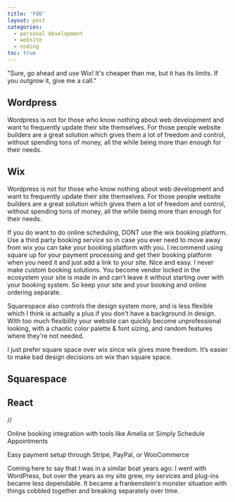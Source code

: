 ```yaml
---
title: 'FOO'
layout: post
categories:
  - personal development
  - website
  - coding
toc: true
---
```


"Sure, go ahead and use Wix! It's cheaper than me, but it has its limits. If you outgrow it, give me a call."


## Wordpress

Wordpress is not for those who know nothing about web development and want to frequently update their site themselves. For those people website builders are a great solution which gives them a lot of freedom and control, without spending tons of money, all the while being more than enough for their needs.

## Wix

Wordpress is not for those who know nothing about web development and want to frequently update their site themselves. For those people website builders are a great solution which gives them a lot of freedom and control, without spending tons of money, all the while being more than enough for their needs.

If you do want to do online scheduling, DONT use the wix booking platform. Use a third party booking service so in case you ever need to move away from wix you can take your booking platform with you. I recommend using square up for your payment processing and get their booking platform when you need it and just add a link to your site. Nice and easy. I never make custom booking solutions. You become vendor locked in the ecosystem your site is made in and can’t leave it without starting over with your booking system. So keep your site and your booking and online ordering separate.

Squarespace also controls the design system more, and is less flexible which I think is actually a plus if you don't have a background in design. With too much flexibility your website can quickly become unprofessional looking, with a chaotic color palette & font sizing, and random features where they're not needed.

I just prefer square space over wix since wix gives more freedom. It’s easier to make bad design decisions on wix than square space.

## Squarespace

## React

//

Online booking integration with tools like Amelia or Simply Schedule Appointments

Easy payment setup through Stripe, PayPal, or WooCommerce

Coming here to say that I was in a similar boat years ago: I went with WordPress, but over the years as my site grew, my services and plug-ins became less dependable. It became a frankenstein's monster situation with things cobbled together and breaking separately over time.